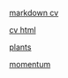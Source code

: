 [markdown cv](https://guchigow.github.io/rsschool-cv/cv)

[cv html](https://guchigow.github.io/rsschool-cv/)

[plants](https://rolling-scopes-school.github.io/guchigow-JSFEPRESCHOOL2022Q4/plants/)

[momentum](https://rolling-scopes-school.github.io/guchigow-JSFEPRESCHOOL2022Q4/momentum/)
